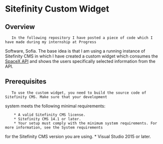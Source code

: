 # Sitefinity Custom Widget
## Overview
       In the following repository I have posted a piece of code which I have made during my internship at Progress
Software, Sofia. The base idea is that I am using a running instance of Sitefinity CMS in which I have created a 
custom widget which consumes the [SpaceX API](https://github.com/r-spacex/SpaceX-API) and shows the users specifically
selected information from the API.

## Prerequisites
       To use the custom widget, you need to build the source code of Sitefinity CMS. Make sure that your development
system meets the following minimal requirements:

        * A valid Sitefinity CMS license.
        * Sitefinity CMS 14.1 or later.
        * Your setup must comply with the minimum system requirements. For more information, see the System requirements
for the Sitefinity CMS version you are using.
        * Visual Studio 2015 or later.
